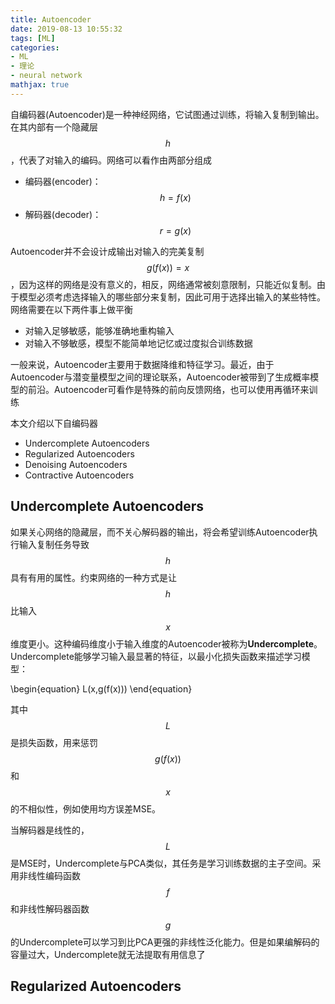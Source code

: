 ```yaml
---
title: Autoencoder
date: 2019-08-13 10:55:32
tags: [ML]
categories:
- ML
- 理论
- neural network
mathjax: true
---
```


自编码器(Autoencoder)是一种神经网络，它试图通过训练，将输入复制到输出。在其内部有一个隐藏层 $$ h $$ ，代表了对输入的编码。网络可以看作由两部分组成
* 编码器(encoder)：$$ h = f(x) $$
* 解码器(decoder)：$$ r = g(x) $$
  
Autoencoder并不会设计成输出对输入的完美复制 $$ g(f(x)) = x $$，因为这样的网络是没有意义的，相反，网络通常被刻意限制，只能近似复制。由于模型必须考虑选择输入的哪些部分来复制，因此可用于选择出输入的某些特性。网络需要在以下两件事上做平衡
* 对输入足够敏感，能够准确地重构输入
* 对输入不够敏感，模型不能简单地记忆或过度拟合训练数据

一般来说，Autoencoder主要用于数据降维和特征学习。最近，由于Autoencoder与潜变量模型之间的理论联系，Autoencoder被带到了生成概率模型的前沿。Autoencoder可看作是特殊的前向反馈网络，也可以使用再循环来训练

本文介绍以下自编码器
* Undercomplete Autoencoders
* Regularized Autoencoders
* Denoising Autoencoders
* Contractive Autoencoders

## Undercomplete Autoencoders
如果关心网络的隐藏层，而不关心解码器的输出，将会希望训练Autoencoder执行输入复制任务导致 $$ h $$ 具有有用的属性。约束网络的一种方式是让 $$ h $$ 比输入 $$x$$ 维度更小。这种编码维度小于输入维度的Autoencoder被称为**Undercomplete**。Undercomplete能够学习输入最显著的特征，以最小化损失函数来描述学习模型：

\begin{equation}
L(x,g(f(x)))
\end{equation}

其中 $$L$$ 是损失函数，用来惩罚 $$g(f(x))$$ 和 $$x$$ 的不相似性，例如使用均方误差MSE。

当解码器是线性的，$$L$$ 是MSE时，Undercomplete与PCA类似，其任务是学习训练数据的主子空间。采用非线性编码函数 $$f$$ 和非线性解码器函数 $$g$$ 的Undercomplete可以学习到比PCA更强的非线性泛化能力。但是如果编解码的容量过大，Undercomplete就无法提取有用信息了

## Regularized Autoencoders
